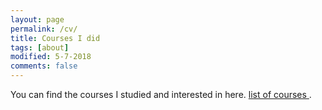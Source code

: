 ```yaml
---
layout: page
permalink: /cv/
title: Courses I did
tags: [about]
modified: 5-7-2018
comments: false
---
```



You can find the courses I studied and interested in here. [list of courses ](https://github.com/zzh237/zzh237.github.io/blob/master/CV.pdf).
